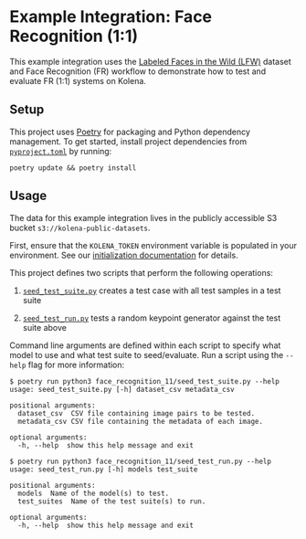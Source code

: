 # Example Integration: Face Recognition (1:1)

This example integration uses the [Labeled Faces in the Wild (LFW)](http://vis-www.cs.umass.edu/lfw/) dataset and Face Recognition (FR) workflow to demonstrate how to test and evaluate FR (1:1) systems on Kolena.

## Setup

This project uses [Poetry](https://python-poetry.org/) for packaging and Python dependency management. To get started,
install project dependencies from [`pyproject.toml`](./pyproject.toml) by running:

```shell
poetry update && poetry install
```

## Usage

The data for this example integration lives in the publicly accessible S3 bucket `s3://kolena-public-datasets`.

First, ensure that the `KOLENA_TOKEN` environment variable is populated in your environment. See our
[initialization documentation](https://docs.kolena.io/installing-kolena/#initialization) for details.

This project defines two scripts that perform the following operations:

1. [`seed_test_suite.py`](face_recognition_11/seed_test_suite.py) creates a test case with all test samples in a test suite

2. [`seed_test_run.py`](face_recognition_11/seed_test_run.py) tests a random keypoint generator against the test suite above

Command line arguments are defined within each script to specify what model to use and what test suite to seed/evaluate.
Run a script using the `--help` flag for more information:

```shell
$ poetry run python3 face_recognition_11/seed_test_suite.py --help
usage: seed_test_suite.py [-h] dataset_csv metadata_csv

positional arguments:
  dataset_csv  CSV file containing image pairs to be tested.
  metadata_csv CSV file containing the metadata of each image.

optional arguments:
  -h, --help  show this help message and exit
```

```shell
$ poetry run python3 face_recognition_11/seed_test_run.py --help
usage: seed_test_run.py [-h] models test_suite

positional arguments:
  models  Name of the model(s) to test.
  test_suites  Name of the test suite(s) to run.

optional arguments:
  -h, --help  show this help message and exit
```
